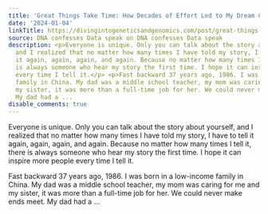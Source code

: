 ```yaml
---
title: 'Great Things Take Time: How Decades of Effort Led to My Dream Career'
date: '2024-01-04'
linkTitle: https://divingintogeneticsandgenomics.com/post/great-things-take-time-how-decades-of-effort-led-to-my-dream-career/
source: DNA confesses Data speak on DNA confesses Data speak
description: <p>Everyone is unique. Only you can talk about the story about yourself,
  and I realized that no matter how many times I have told my story, I have to tell
  it again, again, again, and again. Because no matter how many times I tell it, there
  is always someone who hear my story the first time. I hope it can inspire more people
  every time I tell it.</p> <p>Fast backward 37 years ago, 1986. I was born in a low-income
  family in China. My dad was a middle school teacher, my mom was caring for me and
  my sister, it was more than a full-time job for her. We could never make ends meet.
  My dad had a ...
disable_comments: true
---
```

<p>Everyone is unique. Only you can talk about the story about yourself, and I realized that no matter how many times I have told my story, I have to tell it again, again, again, and again. Because no matter how many times I tell it, there is always someone who hear my story the first time. I hope it can inspire more people every time I tell it.</p> <p>Fast backward 37 years ago, 1986. I was born in a low-income family in China. My dad was a middle school teacher, my mom was caring for me and my sister, it was more than a full-time job for her. We could never make ends meet. My dad had a ...